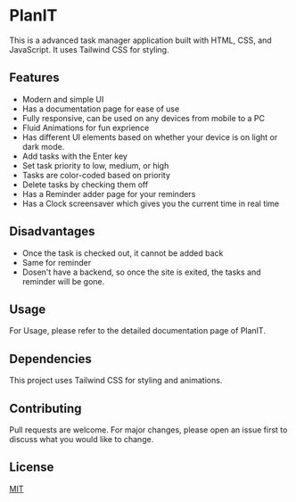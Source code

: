 # PlanIT

This is a advanced task manager application built with HTML, CSS, and JavaScript. It uses Tailwind CSS for styling.

## Features

- Modern and simple UI
- Has a documentation page for ease of use
- Fully responsive, can be used on any devices from mobile to a PC
- Fluid Animations for fun exprience
- Has different UI elements based on whether your device is on light or dark mode.
- Add tasks with the Enter key
- Set task priority to low, medium, or high
- Tasks are color-coded based on priority
- Delete tasks by checking them off
- Has a Reminder adder page for your reminders
- Has a Clock screensaver which gives you the current time in real time

## Disadvantages
- Once the task is checked out, it cannot be added back
- Same for reminder
- Dosen't have a backend, so once the site is exited, the tasks and reminder will be gone.

## Usage

For Usage, please refer to the detailed documentation page of PlanIT.

## Dependencies

This project uses Tailwind CSS for styling and animations.

## Contributing

Pull requests are welcome. For major changes, please open an issue first to discuss what you would like to change.

## License

[MIT](https://choosealicense.com/licenses/mit/)